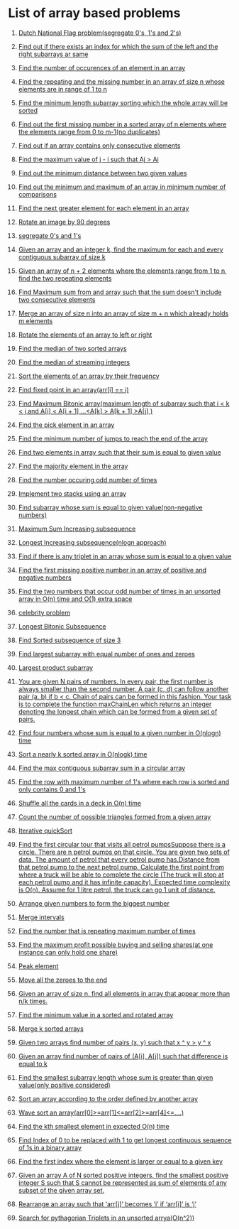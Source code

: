 # List of array based problems



1. [Dutch National Flag problem(segregate 0's, 1's and 2's)](dutchNationalFlag/main.cpp)

2. [Find out if there exists an index for which the sum of the left and the right subarrays ar same](equilibrium/main.cpp)

3. [Find the number of occurences of an element in an array](findOccurences/findOccurences/main.cpp)

4. [Find the repeating and the missing number in an array of size n whose elements are in range of 1 to n](FindRepeatingandMissing/FindRepeatingandMissing/main.cpp)

5. [Find the minimum length subarray sorting which the whole array will be sorted](findUnsorted/main.cpp)

6. [Find out the first missing number in a sorted array of n elements where the elements range from 0 to m-1(no duplicates)](firstMissingInteger/main.cpp)

7. [Find out if an array contains only consecutive elements](isConsecutive/main.cpp)

8. [Find the maximum value of j - i such that Aj > Ai](MaximumIndexDifference/MaximumIndexDifference/main.cpp)

9. [Find out the minimum distance between two given values](MinimumDistance/MinimumDistance/main.cpp)

10. [Find out the minimum and maximum of an array in minimum number of comparisons](MinMax/main.cpp)

11. [Find the next greater element for each element in an array](nextGreaterElement/main.cpp)

12. [Rotate an image by 90 degrees](rotateImage/main.cpp)

13. [segregate 0's and 1's](segregate/main.cpp)

14. [Given an array and an integer k, find the maximum for each and every contiguous subarray of size k](slidingWindowk/slidingWindowK/main.cpp)

15. [Given an array of n + 2 elements where the elements range from 1 to n, find the two repeating elements](twoRepeatingElements/main.cpp)

16. [Find Maximum sum from and array such that the sum doesn't include two consecutive elements](findMaxSum.cpp)

17. [Merge an array of size n into an array of size m + n which already holds m elements](mergeArray.cpp)

18. [Rotate the elements of an array to left or right](rotateElements.cpp)

19. [Find the median of two sorted arrays](sortedMedian.cpp)

20. [Find the median of streaming integers](StreamingMedian/StreamingMedian/main.cpp)

21. [Sort the elements of an array by their frequency](sortByFrequency.cpp)

22. [Find fixed point in an array(arr\[i\] == i)](fixedPoint.cpp)

23. [Find Maximum Bitonic array(maximum length of subarray such that i < k < j and A\[i\] < A\[i + 1\] ...<A\[k\] > A\[k + 1\] >A\[j\] )](maximumBitoniArray.cpp)

24. [Find the pick element in an array](maxElement.cpp)

25. [Find the minimum number of jumps to reach the end of the array](jumps.cpp)

26. [Find two elements in array such that their sum is equal to given value](FindSum.cpp)

27. [Find the majority element in the array](MajorityElement.cpp)

28. [Find the number occuring odd number of times](OccurOdd.cpp)

29. [Implement two stacks using an array](twoStack.cpp)

30. [Find subarray whose sum is equal to given value(non-negative numbers)](subArray.cpp)

31. [Maximum Sum Increasing subsequence](maximumSumIncreasingSubsequence.cpp)

32. [Longest Increasing subsequence(nlogn approach)](LIS.cpp)

33. [Find if there is any triplet in an array whose sum is equal to a given value](findTriplets.cpp)

34. [Find the first missing positive number in an array of positive and negative numbers](findFirstMissingPositive.cpp)

35. [Find the two numbers that occur odd number of times in an unsorted array in O(n) time and O(1) extra space](oddOccuring.cpp)

36. [celebrity problem](celebrityproblem.cpp)

37. [Longest Bitonic Subsequence](LBS.cpp)

38. [Find Sorted subsequence of size 3](3sortedSubsequence.cpp)

39. [Find largest subarray with equal number of ones and zeroes](largest01Subarray.cpp)

40. [Largest product subarray](largestProductArray.cpp)

41. [You are given N pairs of numbers. In every pair, the first number is always smaller than the second number. A pair (c, d) can follow another pair (a, b) if b < c. Chain of pairs can be formed in this fashion. Your task is to complete the function maxChainLen which returns an integer denoting the longest chain which can be formed from a given set of pairs.](LISpairs.cpp)

42. [Find four numbers whose sum is equal to a given number in O(nlogn) time](find4Sum.cpp)

43. [Sort a nearly k sorted array in O(nlogk) time](KSorted.cpp)

44. [Find the max contiguous subarray sum in a circular array](maximumCircularArray.cpp)

45. [Find the row with maximum number of 1's where each row is sorted and only contains 0 and 1's](maxOnes.cpp)

46. [Shuffle all the cards in a deck in O(n) time](shuffle.cpp)

47. [Count the number of possible triangles formed from a given array](countTriangles.cpp)

48. [Iterative quickSort](iterativeQuickSort.cpp)

49. [Find the first circular tour that visits all petrol pumpsSuppose there is a circle. There are n petrol pumps on that circle. You are given two sets of data. The amount of petrol that every petrol pump has.Distance from that petrol pump to the next petrol pump. Calculate the first point from where a truck will be able to complete the circle (The truck will stop at each petrol pump and it has infinite capacity). Expected time complexity is O(n). Assume for 1 litre petrol, the truck can go 1 unit of distance.](circularPath.cpp)

50. [Arrange given numbers to form the biggest number](maximumPossibleNumber.cpp)

51. [Merge intervals](mergeIntervals.cpp)

52. [Find the number that is repeating maximum number of times](maximumRepeating.cpp)

53. [Find the maximum profit possible buying and selling shares(at one instance can only hold one share)](maximumProfit.cpp)

54. [Peak element](peakElement.cpp)

55. [Move all the zeroes to the end](Zeroes.cpp)

56. [Given an array of size n, find all elements in array that appear more than n/k times.](countElementOccurences.cpp)

57. [Find the minimum value in a sorted and rotated array](findMinimum.cpp)

58. [Merge k sorted arrays](mergeKSorted.cpp)

59. [Given two arrays find number of pairs (x, y) such that x ^ y > y ^ x](findPairs.cpp)

60. [Given an array find number of pairs of (A\[i\], A\[j\]) such that difference is equal to k](distinctPairwithDifference.cpp)

61. [Find the smallest subarray length whose sum is greater than given value(only positive considered)](greaterSum.cpp)

62. [Sort an array according to the order defined by another array](relativeSorting.cpp)

63. [Wave sort an array(arr\[0\]>=arr\[1\]<=arr\[2\]>=arr\[4\]<=....)](waveSorting.cpp)

64. [Find the kth smallest element in expected O(n) time](kthSmallest.cpp)

65. [Find Index of 0 to be replaced with 1 to get longest continuous sequence of 1s in a binary array](zerotoOne.cpp)

66. [Find the first index where the element is larger or equal to a given key](lowerBound.cpp)

67. [Given an array A of N sorted positive integers, find the smallest positive integer S such that S cannot be represented as sum of elements of any subset of the given array set.](firstMissingPositiveNum.cpp)

68. [Rearrange an array such that ‘arr\[j\]’ becomes ‘i’ if ‘arr\[i\]’ is ‘j’](reArrange.cpp)

69. [Search for pythagorian Triplets in an unsorted arrya(O(n^2))](pythagorianTriplet.cpp)
